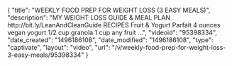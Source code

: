 {
    "title": "WEEKLY FOOD PREP FOR WEIGHT LOSS (3 EASY MEALS)",
    "description": "MY WEIGHT LOSS GUIDE & MEAL PLAN http:\/\/bit.ly\/LeanAndCleanGuide RECIPES Fruit & Yogurt Parfait 4 ounces vegan yogurt 1\/2 cup granola 1 cup any fruit ...",
    "videoid": "95398334",
    "date_created": "1496186108",
    "date_modified": "1496186108",
    "type": "captivate",
    "layout": "video",
    "url": "\/v\/weekly-food-prep-for-weight-loss-3-easy-meals\/95398334"
}